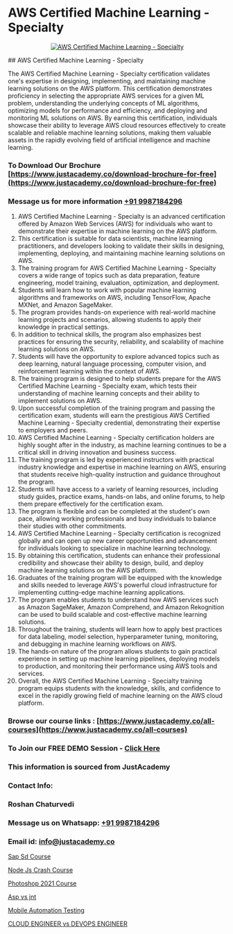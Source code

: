 # AWS Certified Machine Learning - Specialty

<p align="center">
  <a href="https://justacademy.co/course-detail/machine-learning">
    <img src="https://justacademy.co/storage2/course_image/1709713428_course_image.webp" alt="AWS Certified Machine Learning - Specialty">
  </a>
</p>
## AWS Certified Machine Learning - Specialty

The AWS Certified Machine Learning - Specialty certification validates one's expertise in designing, implementing, and maintaining machine learning solutions on the AWS platform. This certification demonstrates proficiency in selecting the appropriate AWS services for a given ML problem, understanding the underlying concepts of ML algorithms, optimizing models for performance and efficiency, and deploying and monitoring ML solutions on AWS. By earning this certification, individuals showcase their ability to leverage AWS cloud resources effectively to create scalable and reliable machine learning solutions, making them valuable assets in the rapidly evolving field of artificial intelligence and machine learning.
### To Download Our Brochure [https://www.justacademy.co/download-brochure-for-free](https://www.justacademy.co/download-brochure-for-free)
### Message us for more information [+91 9987184296](https://api.whatsapp.com/send?phone=919987184296)
1) AWS Certified Machine Learning - Specialty is an advanced certification offered by Amazon Web Services (AWS) for individuals who want to demonstrate their expertise in machine learning on the AWS platform.
2) This certification is suitable for data scientists, machine learning practitioners, and developers looking to validate their skills in designing, implementing, deploying, and maintaining machine learning solutions on AWS.
3) The training program for AWS Certified Machine Learning - Specialty covers a wide range of topics such as data preparation, feature engineering, model training, evaluation, optimization, and deployment.
4) Students will learn how to work with popular machine learning algorithms and frameworks on AWS, including TensorFlow, Apache MXNet, and Amazon SageMaker.
5) The program provides hands-on experience with real-world machine learning projects and scenarios, allowing students to apply their knowledge in practical settings.
6) In addition to technical skills, the program also emphasizes best practices for ensuring the security, reliability, and scalability of machine learning solutions on AWS.
7) Students will have the opportunity to explore advanced topics such as deep learning, natural language processing, computer vision, and reinforcement learning within the context of AWS.
8) The training program is designed to help students prepare for the AWS Certified Machine Learning - Specialty exam, which tests their understanding of machine learning concepts and their ability to implement solutions on AWS.
9) Upon successful completion of the training program and passing the certification exam, students will earn the prestigious AWS Certified Machine Learning - Specialty credential, demonstrating their expertise to employers and peers.
10) AWS Certified Machine Learning - Specialty certification holders are highly sought after in the industry, as machine learning continues to be a critical skill in driving innovation and business success.
11) The training program is led by experienced instructors with practical industry knowledge and expertise in machine learning on AWS, ensuring that students receive high-quality instruction and guidance throughout the program.
12) Students will have access to a variety of learning resources, including study guides, practice exams, hands-on labs, and online forums, to help them prepare effectively for the certification exam.
13) The program is flexible and can be completed at the student's own pace, allowing working professionals and busy individuals to balance their studies with other commitments.
14) AWS Certified Machine Learning - Specialty certification is recognized globally and can open up new career opportunities and advancement for individuals looking to specialize in machine learning technology.
15) By obtaining this certification, students can enhance their professional credibility and showcase their ability to design, build, and deploy machine learning solutions on the AWS platform.
16) Graduates of the training program will be equipped with the knowledge and skills needed to leverage AWS's powerful cloud infrastructure for implementing cutting-edge machine learning applications.
17) The program enables students to understand how AWS services such as Amazon SageMaker, Amazon Comprehend, and Amazon Rekognition can be used to build scalable and cost-effective machine learning solutions.
18) Throughout the training, students will learn how to apply best practices for data labeling, model selection, hyperparameter tuning, monitoring, and debugging in machine learning workflows on AWS.
19) The hands-on nature of the program allows students to gain practical experience in setting up machine learning pipelines, deploying models to production, and monitoring their performance using AWS tools and services.
20) Overall, the AWS Certified Machine Learning - Specialty training program equips students with the knowledge, skills, and confidence to excel in the rapidly growing field of machine learning on the AWS cloud platform.

### Browse our course links : [https://www.justacademy.co/all-courses](https://www.justacademy.co/all-courses) 
### To Join our FREE DEMO Session - [Click Here](https://www.justacademy.co/register-for-course-demo)


### This information is sourced from JustAcademy
### Contact Info:
### Roshan Chaturvedi
### Message us on Whatsapp: [+91 9987184296](https://api.whatsapp.com/send?phone=919987184296)
### Email id: [info@justacademy.co](mailto:info@justacademy.co)
                
[Sap Sd Course](https://www.linkedin.com/pulse/sap-sd-course-justacademy-delhi-dgaoc?trackingId=LK6ROSobBhPjF9DLYmcVtA%3D%3D&lipi=urn%3Ali%3Apage%3Ad_flagship3_company_admin%3BXd%2B4Zk9XQtOyhr1jBDUlIA%3D%3D)

[Node Js Crash Course](https://www.linkedin.com/pulse/node-js-crash-course-justacademy-pune-aar4c?trackingId=YNuEXDUcq3s6k6S8s1J%2FhQ%3D%3D&lipi=urn%3Ali%3Apage%3Ad_flagship3_company_admin%3B29WLpZO4T7eqWsLqmXNgZw%3D%3D)

[Photoshop 2021 Course](https://medium.com/@shivamja27/photoshop-2021-course-cd278e2fea6b)

[Asp vs jnt](https://medium.com/@negishivu99/asp-vs-jnt-237145b603b4)

[Mobile Automation Testing](https://justacademyin.github.io/justacademy/mobile-automation-testing)

[CLOUD ENGINEER vs DEVOPS ENGINEER](https://justacademyin.github.io/justacademy/cloud-engineer-vs-devops-engineer)

